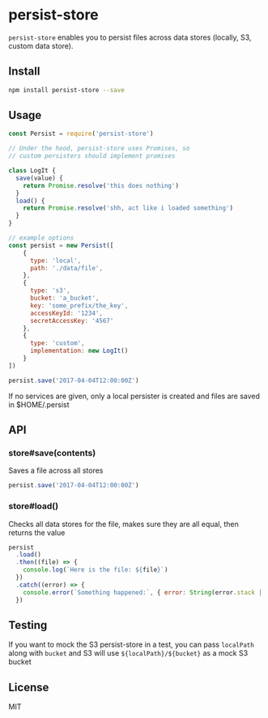 persist-store
=============

`persist-store` enables you to persist files across data stores (locally, S3, custom data store).

## Install

```bash
npm install persist-store --save
```

## Usage

```javascript
const Persist = require('persist-store')

// Under the hood, persist-store uses Promises, so
// custom persisters should implement promises

class LogIt {
  save(value) {
    return Promise.resolve('this does nothing')
  }
  load() {
    return Promise.resolve('shh, act like i loaded something')
  }
}

// example options
const persist = new Persist([
    {
      type: 'local',
      path: './data/file',
    },
    {
      type: 's3',
      bucket: 'a_bucket',
      key: 'some_prefix/the_key',
      accessKeyId: '1234',
      secretAccessKey: '4567'
    },
    {
      type: 'custom',
      implementation: new LogIt()
    }
])

persist.save('2017-04-04T12:00:00Z')
```

If no services are given, only a local persister is created and files are saved in $HOME/.persist

## API

### store#save(contents)

Saves a file across all stores
```javascript
persist.save('2017-04-04T12:00:00Z')
```

### store#load()

Checks all data stores for the file, makes sure they are all equal, then returns the value
```javascript
persist
  .load()
  .then((file) => {
    console.log(`Here is the file: ${file}`)
  })
  .catch((error) => {
    console.error(`Something happened:`, { error: String(error.stack || error) })
  })
```

## Testing

If you want to mock the S3 persist-store in a test, you can pass `localPath` along with `bucket` and S3 will use `${localPath}/${bucket}` as a mock S3 bucket

## License

MIT
